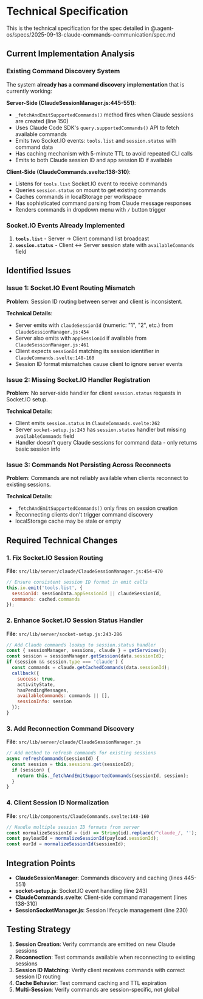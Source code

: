 # Technical Specification

This is the technical specification for the spec detailed in @.agent-os/specs/2025-09-13-claude-commands-communication/spec.md

## Current Implementation Analysis

### Existing Command Discovery System

The system **already has a command discovery implementation** that is currently working:

**Server-Side (ClaudeSessionManager.js:445-551)**:
- `_fetchAndEmitSupportedCommands()` method fires when Claude sessions are created (line 150)
- Uses Claude Code SDK's `query.supportedCommands()` API to fetch available commands
- Emits two Socket.IO events: `tools.list` and `session.status` with command data
- Has caching mechanism with 5-minute TTL to avoid repeated CLI calls
- Emits to both Claude session ID and app session ID if available

**Client-Side (ClaudeCommands.svelte:138-310)**:
- Listens for `tools.list` Socket.IO event to receive commands
- Queries `session.status` on mount to get existing commands
- Caches commands in localStorage per workspace
- Has sophisticated command parsing from Claude message responses
- Renders commands in dropdown menu with `/` button trigger

### Socket.IO Events Already Implemented

1. **`tools.list`** - Server → Client command list broadcast
2. **`session.status`** - Client ↔ Server session state with `availableCommands` field

## Identified Issues

### Issue 1: Socket.IO Event Routing Mismatch
**Problem**: Session ID routing between server and client is inconsistent.

**Technical Details**:
- Server emits with `claudeSessionId` (numeric: "1", "2", etc.) from `ClaudeSessionManager.js:454`
- Server also emits with `appSessionId` if available from `ClaudeSessionManager.js:461`
- Client expects `sessionId` matching its session identifier in `ClaudeCommands.svelte:148-160`
- Session ID format mismatches cause client to ignore server events

### Issue 2: Missing Socket.IO Handler Registration
**Problem**: No server-side handler for client `session.status` requests in Socket.IO setup.

**Technical Details**:
- Client emits `session.status` in `ClaudeCommands.svelte:262`
- Server `socket-setup.js:243` has `session.status` handler but missing `availableCommands` field
- Handler doesn't query Claude sessions for command data - only returns basic session info

### Issue 3: Commands Not Persisting Across Reconnects
**Problem**: Commands are not reliably available when clients reconnect to existing sessions.

**Technical Details**:
- `_fetchAndEmitSupportedCommands()` only fires on session creation
- Reconnecting clients don't trigger command discovery
- localStorage cache may be stale or empty

## Required Technical Changes

### 1. Fix Socket.IO Session Routing
**File**: `src/lib/server/claude/ClaudeSessionManager.js:454-470`
```javascript
// Ensure consistent session ID format in emit calls
this.io.emit('tools.list', {
  sessionId: sessionData.appSessionId || claudeSessionId,
  commands: cached.commands
});
```

### 2. Enhance Socket.IO Session Status Handler
**File**: `src/lib/server/socket-setup.js:243-286`
```javascript
// Add Claude commands lookup to session.status handler
const { sessionManager, sessions, claude } = getServices();
const session = sessionManager.getSession(data.sessionId);
if (session && session.type === 'claude') {
  const commands = claude.getCachedCommands(data.sessionId);
  callback({
    success: true,
    activityState,
    hasPendingMessages,
    availableCommands: commands || [],
    sessionInfo: session
  });
}
```

### 3. Add Reconnection Command Discovery
**File**: `src/lib/server/claude/ClaudeSessionManager.js`
```javascript
// Add method to refresh commands for existing sessions
async refreshCommands(sessionId) {
  const session = this.sessions.get(sessionId);
  if (session) {
    return this._fetchAndEmitSupportedCommands(sessionId, session);
  }
}
```

### 4. Client Session ID Normalization
**File**: `src/lib/components/ClaudeCommands.svelte:148-160`
```javascript
// Handle multiple session ID formats from server
const normalizeSessionId = (id) => String(id).replace(/^claude_/, '');
const payloadId = normalizeSessionId(payload.sessionId);
const ourId = normalizeSessionId(sessionId);
```

## Integration Points

- **ClaudeSessionManager**: Commands discovery and caching (lines 445-551)
- **socket-setup.js**: Socket.IO event handling (line 243)
- **ClaudeCommands.svelte**: Client-side command management (lines 138-310)
- **SessionSocketManager.js**: Session lifecycle management (line 230)

## Testing Strategy

1. **Session Creation**: Verify commands are emitted on new Claude sessions
2. **Reconnection**: Test commands available when reconnecting to existing sessions
3. **Session ID Matching**: Verify client receives commands with correct session ID routing
4. **Cache Behavior**: Test command caching and TTL expiration
5. **Multi-Session**: Verify commands are session-specific, not global